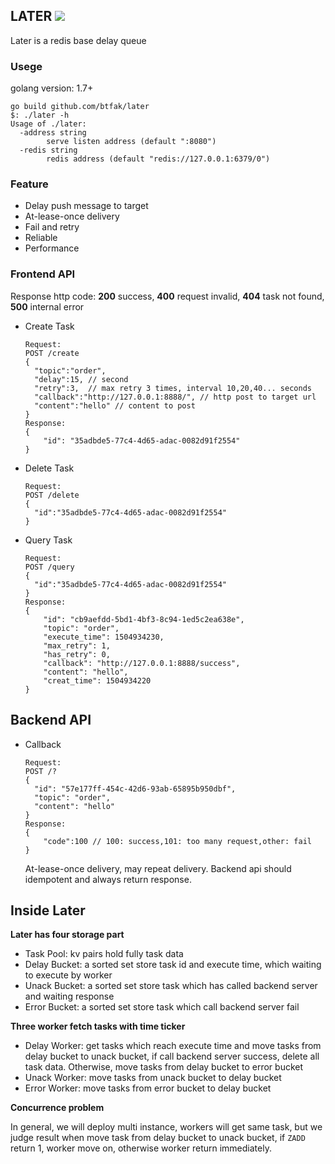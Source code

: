 ## LATER ![](https://travis-ci.org/btfak/later.svg?branch=master)
Later is a redis base delay queue

### Usege
golang version: 1.7+
```
go build github.com/btfak/later
$: ./later -h
Usage of ./later:
  -address string
    	serve listen address (default ":8080")
  -redis string
    	redis address (default "redis://127.0.0.1:6379/0")
```

### Feature

- Delay push message to target
- At-lease-once delivery
- Fail and retry
- Reliable
- Performance


### Frontend API

Response http code: **200** success, **400** request invalid, **404** task not found, **500** internal error

- Create Task

  ```
  Request:
  POST /create
  {
  	"topic":"order",
  	"delay":15, // second
  	"retry":3,  // max retry 3 times, interval 10,20,40... seconds
  	"callback":"http://127.0.0.1:8888/", // http post to target url
  	"content":"hello" // content to post
  }
  Response:
  {
      "id": "35adbde5-77c4-4d65-adac-0082d91f2554"
  }
  ```

- Delete Task

  ```
  Request:
  POST /delete
  {
  	"id":"35adbde5-77c4-4d65-adac-0082d91f2554"
  }
  ```

- Query Task

  ```
  Request:
  POST /query
  {
  	"id":"35adbde5-77c4-4d65-adac-0082d91f2554"
  }
  Response:
  {
      "id": "cb9aefdd-5bd1-4bf3-8c94-1ed5c2ea638e",
      "topic": "order",
      "execute_time": 1504934230,
      "max_retry": 1,
      "has_retry": 0,
      "callback": "http://127.0.0.1:8888/success",
      "content": "hello",
      "creat_time": 1504934220
  }
  ```

## Backend API

- Callback

  ```
  Request:
  POST /?
  {
    "id": "57e177ff-454c-42d6-93ab-65895b950dbf",
    "topic": "order",
    "content": "hello"
  }
  Response:
  {
      "code":100 // 100: success,101: too many request,other: fail
  }
  ```

  At-lease-once delivery, may repeat delivery.  Backend api should idempotent and always return response.

## Inside Later

**Later has  four storage part**

* Task Pool: kv pairs hold fully task data
* Delay Bucket: a sorted set store task id and execute time, which waiting to execute by worker
* Unack Bucket: a sorted set store task which has called backend server and waiting response
* Error Bucket: a sorted set store task which call backend server fail

**Three worker fetch tasks with time ticker**

* Delay Worker: get tasks which reach execute time and move tasks from delay bucket to unack bucket, if call backend server success, delete all task data. Otherwise, move tasks from delay bucket to error bucket
* Unack Worker: move tasks from unack bucket to delay bucket
* Error Worker: move tasks from error bucket to delay bucket

**Concurrence problem**

In general, we will deploy multi instance, workers will get same task, but we judge result when move task from delay bucket to unack bucket, if `ZADD` return 1, worker move on, otherwise worker return immediately.